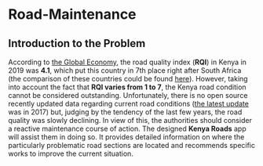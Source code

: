# Road-Maintenance
## Introduction to the Problem
According to [the Global Economy](https://www.theglobaleconomy.com/Kenya/roads_quality/), the road quality index (**RQI**) in Kenya in 2019 was **4.1**, which put this country in 7th place right after South Africa (the comparison of these countries could be found [here](https://public.tableau.com/app/profile/viktoriia8163/viz/Kenyaroadcondition/Dashboard3)). However, taking into account the fact that **RQI varies from 1 to 7**, the Kenya road condition cannot be considered outstanding. Unfortunately, there is no open source recently updated data regarding current road conditions ([the latest update](https://datacatalog.worldbank.org/search/dataset/0042061) was in 2017) but, judging by the tendency of the last few years, the road quality was slowly declining. In view of this, the authorities should consider a reactive maintenance course of action. The designed **Kenya Roads** app will assist them in doing so. It provides detailed information on where the particularly problematic road sections are located and recommends specific works to improve the current situation.
